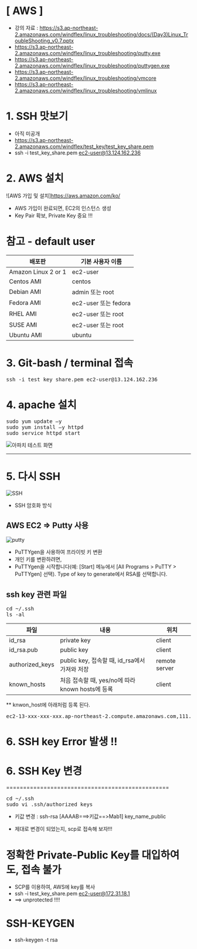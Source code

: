 # [ AWS ]
- 강의 자료 : https://s3.ap-northeast-2.amazonaws.com/windflex/linux_troubleshooting/docs/(Day3)Linux_TroubleShooting_v0.7.pptx
- https://s3.ap-northeast-2.amazonaws.com/windflex/linux_troubleshooting/putty.exe
- https://s3.ap-northeast-2.amazonaws.com/windflex/linux_troubleshooting/puttygen.exe
- https://s3.ap-northeast-2.amazonaws.com/windflex/linux_troubleshooting/vmcore
- https://s3.ap-northeast-2.amazonaws.com/windflex/linux_troubleshooting/vmlinux


# 1. SSH 맛보기 #
 - 아직 미공개
 - https://s3.ap-northeast-2.amazonaws.com/windflex/test_key/test_key_share.pem
 - ssh -i test_key_share.pem ec2-user@13.124.162.236

# 2. AWS 설치 #
![AWS 가입 및 설치]https://aws.amazon.com/ko/
- AWS 가입이 완료되면, EC2의 인스턴스 생성
- Key Pair 확보, Private Key 중요 !!!


# 참고 - default user
| 배포판 | 기본 사용자 이름|
|---|---|
| Amazon Linux 2 or 1  |  ec2-user  |
| Centos AMI                           |  centos |
| Debian AMI   | admin 또는 root |
| Fedora AMI | ec2-user 또는 fedora |
| RHEL AMI | ec2-user 또는 root |
| SUSE AMI | ec2-user 또는 root |
| Ubuntu AMI | ubuntu |


# 3. Git-bash / terminal 접속 #
<pre>
ssh -i test_key_share.pem ec2-user@13.124.162.236
</pre>

# 4. apache 설치 #
<pre>
sudo yum update –y 
sudo yum install –y httpd 
sudo service httpd start 
</pre>
![아파치 테스트 화면](https://mblogthumb-phinf.pstatic.net/MjAxNjExMDhfNDEg/MDAxNDc4NTYzNzMyMjQ3.PqaY6ZTLGl_KFLfdZyyYNnx_mpYlUQmQNVXoOCb3PKcg.5pYlKyUR4nr0F1pYeRNngKBMrkxbI1-ytke6xyPXx1sg.JPEG.wizardkyn/httpd_RHEL72.JPG?type=w2)


------------------------------------------

# 5. 다시 SSH #
![SSH](http://www.fs.com/images/ckfinder/ftp_images/tutorial/secure-ssh-client.jpg)
- SSH 암호화 방식

## AWS EC2 => Putty 사용 ##
![putty](http://www.fs.com/images/ckfinder/ftp_images/tutorial/putty.jpg)
 - PuTTYgen을 사용하여 프라이빗 키 변환
 - 개인 키를 변환하려면,
 - PuTTYgen을 시작합니다(예: [Start] 메뉴에서 [All Programs > PuTTY > PuTTYgen] 선택).
   Type of key to generate에서 RSA를 선택합니다.

## ssh key 관련 파일 
<pre>
cd ~/.ssh
ls -al 
</pre>

|파일  | 내용 | 위치    |
|------|-----|-----|
|id_rsa      | private key    |  client    |
|id_rsa.pub  | public key  | client    |
|authorized_keys  | public key, 접속할 때, id_rsa에서 가져와 저장  |  remote server   |
|known_hosts |  처음 접속할 때, yes/no에 따라 known hosts에 등록 | client |

** knwon_host에 아래처럼 등록 된다. 
<pre>
ec2-13-xxx-xxx-xxx.ap-northeast-2.compute.amazonaws.com,111.111.111.xxx ssh-rsa AAAAB3NzaC...D0AV
</pre>

# 6. SSH key Error 발생 !! #


# 6. SSH Key 변경 #
================================================

<pre>
cd ~/.ssh
sudo vi .ssh/authorized_keys
</pre>

* 키값 변경 : ssh-rsa [AAAAB===>키값==>Mab1] key_name_public
- 제대로 변경이 되었는지, scp로 접속해 보자!!!


# 정확한 Private-Public Key를 대입하여도, 접속 불가
 - SCP를 이용하여, AWS에 key를 복사
 - ssh -i test_key_share.pem  ec2-user@172.31.18.1
 - ==> unprotected !!!!


# SSH-KEYGEN
 - ssh-keygen -t rsa



